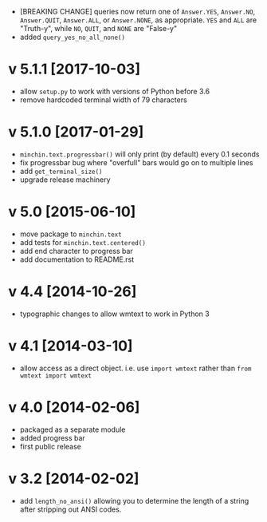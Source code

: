 - [BREAKING CHANGE] queries now return one of `Answer.YES`, `Answer.NO`,
  `Answer.QUIT`, `Answer.ALL`, or `Answer.NONE`, as appropriate. `YES` and
  `ALL` are "Truth-y", while `NO`, `QUIT`, and `NONE` are "False-y"
- added `query_yes_no_all_none()`


v 5.1.1 [2017-10-03]
====================

- allow `setup.py` to work with versions of Python before 3.6
- remove hardcoded terminal width of 79 characters

v 5.1.0 [2017-01-29]
====================

- `minchin.text.progressbar()` will only print (by default) every 0.1 seconds
- fix progressbar bug where "overfull" bars would go on to multiple lines
- add `get_terminal_size()`
- upgrade release machinery

v 5.0 [2015-06-10]
==================

- move package to `minchin.text`
- add tests for `minchin.text.centered()`
- add end character to progress bar
- add documentation to README.rst

v 4.4 [2014-10-26]
==================

- typographic changes to allow wmtext to work in Python 3

v 4.1 [2014-03-10]
==================

- allow access as a direct object. i.e. use `import wmtext` rather than `from wmtext import wmtext`

v 4.0 [2014-02-06]
==================

- packaged as a separate module
- added progress bar
- first public release
 
v 3.2 [2014-02-02]
==================

- add `length_no_ansi()` allowing you to determine the length of a string after stripping out ANSI codes.
